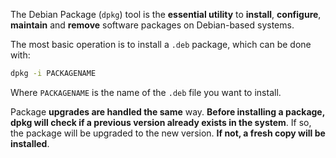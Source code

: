 The Debian Package (`dpkg`) tool is the **essential utility** to **install**, **configure**, **maintain** and **remove** software packages on Debian-based systems.

The most basic operation is to install a `.deb` package, which can be done with:

```Bash
dpkg -i PACKAGENAME
```

Where `PACKAGENAME` is the name of the `.deb` file you want to install.

Package **upgrades are handled the same** way. **Before installing a package, dpkg will check if a previous version already exists in the system**. If so, the package will be upgraded to the new version. **If not, a fresh copy will be installed**.


